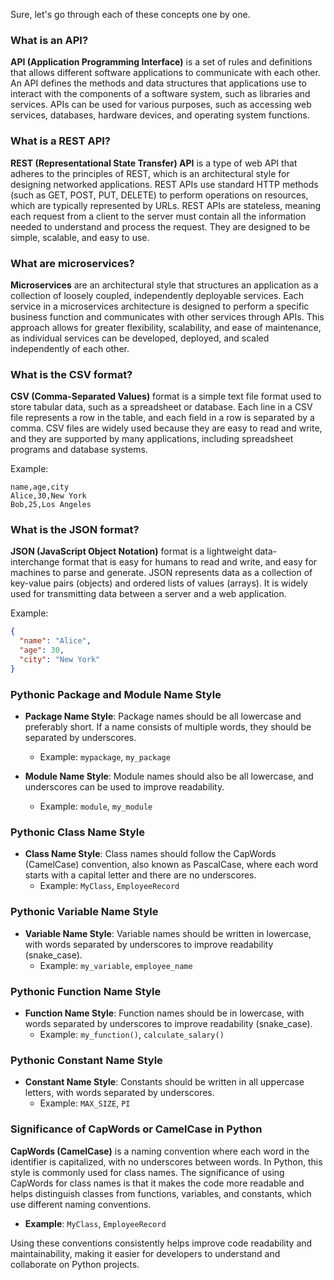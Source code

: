 Sure, let's go through each of these concepts one by one.

### What is an API?

**API (Application Programming Interface)** is a set of rules and definitions that allows different software applications to communicate with each other. An API defines the methods and data structures that applications use to interact with the components of a software system, such as libraries and services. APIs can be used for various purposes, such as accessing web services, databases, hardware devices, and operating system functions.

### What is a REST API?

**REST (Representational State Transfer) API** is a type of web API that adheres to the principles of REST, which is an architectural style for designing networked applications. REST APIs use standard HTTP methods (such as GET, POST, PUT, DELETE) to perform operations on resources, which are typically represented by URLs. REST APIs are stateless, meaning each request from a client to the server must contain all the information needed to understand and process the request. They are designed to be simple, scalable, and easy to use.

### What are microservices?

**Microservices** are an architectural style that structures an application as a collection of loosely coupled, independently deployable services. Each service in a microservices architecture is designed to perform a specific business function and communicates with other services through APIs. This approach allows for greater flexibility, scalability, and ease of maintenance, as individual services can be developed, deployed, and scaled independently of each other.

### What is the CSV format?

**CSV (Comma-Separated Values)** format is a simple text file format used to store tabular data, such as a spreadsheet or database. Each line in a CSV file represents a row in the table, and each field in a row is separated by a comma. CSV files are widely used because they are easy to read and write, and they are supported by many applications, including spreadsheet programs and database systems.

Example:
```
name,age,city
Alice,30,New York
Bob,25,Los Angeles
```

### What is the JSON format?

**JSON (JavaScript Object Notation)** format is a lightweight data-interchange format that is easy for humans to read and write, and easy for machines to parse and generate. JSON represents data as a collection of key-value pairs (objects) and ordered lists of values (arrays). It is widely used for transmitting data between a server and a web application.

Example:
```json
{
  "name": "Alice",
  "age": 30,
  "city": "New York"
}
```

### Pythonic Package and Module Name Style

- **Package Name Style**: Package names should be all lowercase and preferably short. If a name consists of multiple words, they should be separated by underscores.
  - Example: `mypackage`, `my_package`

- **Module Name Style**: Module names should also be all lowercase, and underscores can be used to improve readability.
  - Example: `module`, `my_module`

### Pythonic Class Name Style

- **Class Name Style**: Class names should follow the CapWords (CamelCase) convention, also known as PascalCase, where each word starts with a capital letter and there are no underscores.
  - Example: `MyClass`, `EmployeeRecord`

### Pythonic Variable Name Style

- **Variable Name Style**: Variable names should be written in lowercase, with words separated by underscores to improve readability (snake_case).
  - Example: `my_variable`, `employee_name`

### Pythonic Function Name Style

- **Function Name Style**: Function names should be in lowercase, with words separated by underscores to improve readability (snake_case).
  - Example: `my_function()`, `calculate_salary()`

### Pythonic Constant Name Style

- **Constant Name Style**: Constants should be written in all uppercase letters, with words separated by underscores.
  - Example: `MAX_SIZE`, `PI`

### Significance of CapWords or CamelCase in Python

**CapWords (CamelCase)** is a naming convention where each word in the identifier is capitalized, with no underscores between words. In Python, this style is commonly used for class names. The significance of using CapWords for class names is that it makes the code more readable and helps distinguish classes from functions, variables, and constants, which use different naming conventions.

- **Example**: `MyClass`, `EmployeeRecord`

Using these conventions consistently helps improve code readability and maintainability, making it easier for developers to understand and collaborate on Python projects.
